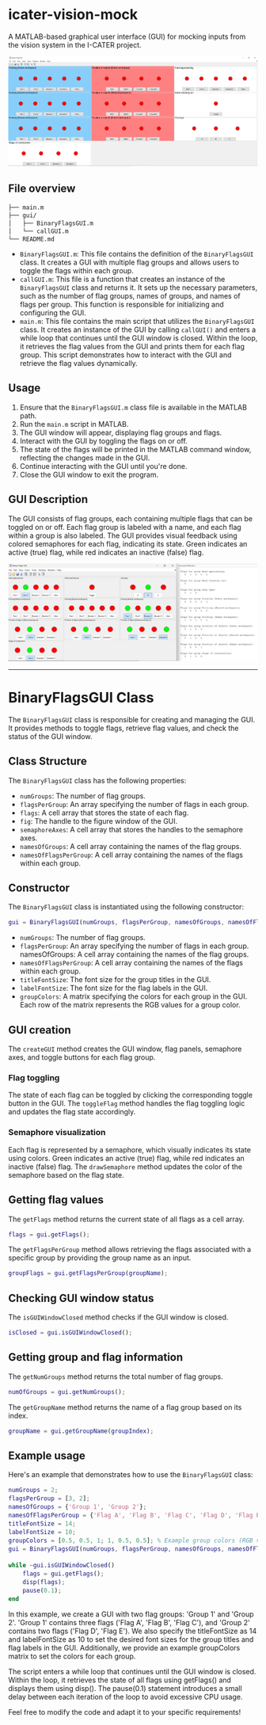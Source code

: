 # icater-vision-mock

A MATLAB-based graphical user interface (GUI) for mocking inputs from the vision system in the I-CATER project.

![The GUI](images/gui-example.png)

## File overview

```
├── main.m
├── gui/
│   ├── BinaryFlagsGUI.m
│   └── callGUI.m
└── README.md
```

- `BinaryFlagsGUI.m`: This file contains the definition of the `BinaryFlagsGUI` class. It creates a GUI with multiple flag groups and allows users to toggle the flags within each group.
- `callGUI.m`: This file is a function that creates an instance of the `BinaryFlagsGUI` class and returns it. It sets up the necessary parameters, such as the number of flag groups, names of groups, and names of flags per group. This function is responsible for initializing and configuring the GUI.
- `main.m`: This file contains the main script that utilizes the `BinaryFlagsGUI` class. It creates an instance of the GUI by calling `callGUI()` and enters a while loop that continues until the GUI window is closed. Within the loop, it retrieves the flag values from the GUI and prints them for each flag group. This script demonstrates how to interact with the GUI and retrieve the flag values dynamically.

## Usage

1. Ensure that the `BinaryFlagsGUI.m` class file is available in the MATLAB path.
2. Run the `main.m` script in MATLAB.
3. The GUI window will appear, displaying flag groups and flags.
4. Interact with the GUI by toggling the flags on or off.
5. The state of the flags will be printed in the MATLAB command window, reflecting the changes made in the GUI.
6. Continue interacting with the GUI until you're done.
7. Close the GUI window to exit the program.

## GUI Description

The GUI consists of flag groups, each containing multiple flags that can be toggled on or off. Each flag group is labeled with a name, and each flag within a group is also labeled. The GUI provides visual feedback using colored semaphores for each flag, indicating its state. Green indicates an active (true) flag, while red indicates an inactive (false) flag.

![Output of the main.m script](images/main.m-output.png)

---

# BinaryFlagsGUI Class

The `BinaryFlagsGUI` class is responsible for creating and managing the GUI. It provides methods to toggle flags, retrieve flag values, and check the status of the GUI window.

## Class Structure

The `BinaryFlagsGUI` class has the following properties:

- `numGroups`: The number of flag groups.
- `flagsPerGroup`: An array specifying the number of flags in each group.
- `flags`: A cell array that stores the state of each flag.
- `fig`: The handle to the figure window of the GUI.
- `semaphoreAxes`: A cell array that stores the handles to the semaphore axes.
- `namesOfGroups`: A cell array containing the names of the flag groups.
- `namesOfFlagsPerGroup`: A cell array containing the names of the flags within each group.

## Constructor

The `BinaryFlagsGUI` class is instantiated using the following constructor:

```matlab
gui = BinaryFlagsGUI(numGroups, flagsPerGroup, namesOfGroups, namesOfFlagsPerGroup, titleFontSize, labelFontSize, groupColors)
```

- `numGroups`: The number of flag groups.
- `flagsPerGroup`: An array specifying the number of flags in each group.
  namesOfGroups: A cell array containing the names of the flag groups.
- `namesOfFlagsPerGroup`: A cell array containing the names of the flags within each group.
- `titleFontSize`: The font size for the group titles in the GUI.
- `labelFontSize`: The font size for the flag labels in the GUI.
- `groupColors`: A matrix specifying the colors for each group in the GUI. Each row of the matrix represents the RGB values for a group color.

## GUI creation

The `createGUI` method creates the GUI window, flag panels, semaphore axes, and toggle buttons for each flag group.

### Flag toggling

The state of each flag can be toggled by clicking the corresponding toggle button in the GUI. The `toggleFlag` method handles the flag toggling logic and updates the flag state accordingly.

### Semaphore visualization

Each flag is represented by a semaphore, which visually indicates its state using colors. Green indicates an active (true) flag, while red indicates an inactive (false) flag. The `drawSemaphore` method updates the color of the semaphore based on the flag state.

## Getting flag values

The `getFlags` method returns the current state of all flags as a cell array.

```matlab
flags = gui.getFlags();
```

The `getFlagsPerGroup` method allows retrieving the flags associated with a specific group by providing the group name as an input.

```matlab
groupFlags = gui.getFlagsPerGroup(groupName);
```

## Checking GUI window status

The `isGUIWindowClosed` method checks if the GUI window is closed.

```matlab
isClosed = gui.isGUIWindowClosed();
```

## Getting group and flag information

The `getNumGroups` method returns the total number of flag groups.

```matlab
numOfGroups = gui.getNumGroups();
```

The `getGroupName` method returns the name of a flag group based on its index.

```matlab
groupName = gui.getGroupName(groupIndex);
```

## Example usage

Here's an example that demonstrates how to use the `BinaryFlagsGUI` class:

```matlab
numGroups = 2;
flagsPerGroup = [3, 2];
namesOfGroups = {'Group 1', 'Group 2'};
namesOfFlagsPerGroup = {'Flag A', 'Flag B', 'Flag C', 'Flag D', 'Flag E'};
titleFontSize = 14;
labelFontSize = 10;
groupColors = [0.5, 0.5, 1; 1, 0.5, 0.5]; % Example group colors (RGB values)
gui = BinaryFlagsGUI(numGroups, flagsPerGroup, namesOfGroups, namesOfFlagsPerGroup, titleFontSize, labelFontSize, groupColors);

while ~gui.isGUIWindowClosed()
    flags = gui.getFlags();
    disp(flags);
    pause(0.1);
end
```

In this example, we create a GUI with two flag groups: 'Group 1' and 'Group 2'. 'Group 1' contains three flags ('Flag A', 'Flag B', 'Flag C'), and 'Group 2' contains two flags ('Flag D', 'Flag E'). We also specify the titleFontSize as 14 and labelFontSize as 10 to set the desired font sizes for the group titles and flag labels in the GUI. Additionally, we provide an example groupColors matrix to set the colors for each group.

The script enters a while loop that continues until the GUI window is closed. Within the loop, it retrieves the state of all flags using getFlags() and displays them using disp(). The pause(0.1) statement introduces a small delay between each iteration of the loop to avoid excessive CPU usage.

Feel free to modify the code and adapt it to your specific requirements!
